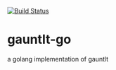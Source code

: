 [![Build Status](https://travis-ci.org/gauntlt/gauntlt-go.svg?branch=master)](https://travis-ci.org/gauntlt/gauntlt-go)

# gauntlt-go
a golang implementation of gauntlt
